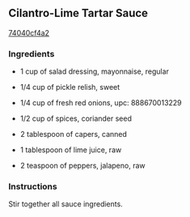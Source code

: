 ## Cilantro-Lime Tartar Sauce

[74040cf4a2](http://www.epicurious.com/recipes/food/views/cilantro-lime-tartar-sauce-104914)

### Ingredients

 - 1 cup of salad dressing, mayonnaise, regular

 - 1/4 cup of pickle relish, sweet

 - 1/4 cup of fresh red onions, upc: 888670013229

 - 1/2 cup of spices, coriander seed

 - 2 tablespoon of capers, canned

 - 1 tablespoon of lime juice, raw

 - 2 teaspoon of peppers, jalapeno, raw

### Instructions

Stir together all sauce ingredients.